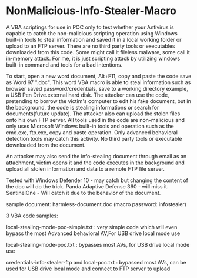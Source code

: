 # NonMalicious-Info-Stealer-Macro
A VBA scriptings for use in POC only to test whether your Antivirus is capable to catch the non-malicious scripting operation using Windows built-in tools to steal information and saved it in a local working folder or upload to an FTP server. There are no third party tools or executables downloaded from this code. Some might call it fileless malware, some call it in-memory attack. For me, it is just scripting attack by utilizing windows built-in command and tools for a bad intentions.

To start, open a new word document, Alt+F11, copy and paste the code save as Word 97 ".doc".
This word VBA macro is able to steal information such as browser saved password/credentials, save to a working directory example, a USB Pen Drive.external hard disk.
The attacker can use the code, pretending to borrow the victim's computer to edit his fake document, but in the background,
the code is stealing informations or search for documents(future update). The attacker also can upload the stolen files onto his own FTP server.
All tools used in the code are non-malicious and only uses Microsoft Windows built-in tools and operation such as the cmd.exe, ftp.exe, 
copy and paste operation. Only advanced behavioral detection tools may catch this activity. No third party tools or executable downloaded from the document.

An attacker may also send the info-stealing document through email as an attachment, victim opens it and the code executes in the background and upload all stolen information and data to a remote FTP file server. 

Tested with
Windows Defender 10 - may catch but changing the content of the doc will do the trick.
Panda Adaptive Defense 360 - will miss it.
SentinelOne - Will catch it due to the behavior of the document.

sample document: harmless-document.doc (macro password: infostealer)

3 VBA code samples:

local-stealing-mode-poc-simple.txt  : very simple code which will even bypass the most Advanced behavioral AV,For USB drive local mode use

local-stealing-mode-poc.txt : bypasses most AVs, for USB drive local mode use

credentials-info-stealer-ftp and local-poc.txt  : bypassed most AVs, can be used for USB drive local mode and connect to FTP server to upload



